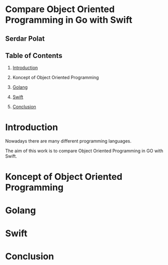 # Compare Object Oriented Programming in Go with Swift
## Serdar Polat

## Table of Contents
1. [Introduction](#1-Introduction)

2. Koncept of Object Oriented Programming


3. [Golang](#Golang)

4. [Swift](#Swift)

5. [Conclusion](#Conclusion)

# Introduction
Nowadays there are many different programming languages.


The aim of this work is to compare Object Oriented Programming in GO with Swift.
# Koncept of Object Oriented Programming

# Golang

# Swift

# Conclusion

